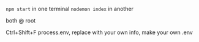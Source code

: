 `npm start` in one terminal
`nodemon index` in another

both @ root

Ctrl+Shift+F process.env, replace with your own info, make your own .env